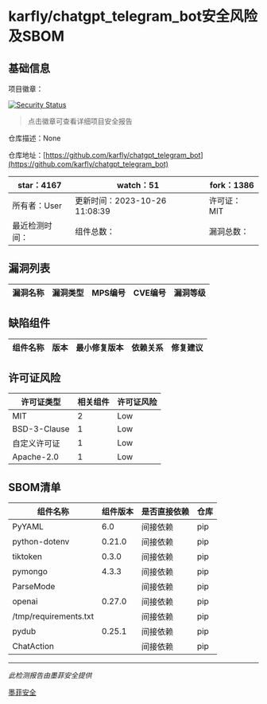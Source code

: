 # karfly/chatgpt_telegram_bot安全风险及SBOM

## 基础信息

项目徽章：

[![Security Status](https://www.murphysec.com/platform3/v31/badge/1718700192446414848.svg)](https://www.murphysec.com/console/report/1718700191880183808/1718700192446414848)

> 点击徽章可查看详细项目安全报告

仓库描述：None

仓库地址：[https://github.com/karfly/chatgpt_telegram_bot](https://github.com/karfly/chatgpt_telegram_bot)

| star：4167 | watch：51 | fork：1386 |
| ----------- | -------------- | ------------ |
| 所有者：User | 更新时间：2023-10-26 11:08:39 | 许可证：MIT |
| 最近检测时间： | 组件总数： | 漏洞总数： |




## 漏洞列表

| 漏洞名称 | 漏洞类型 | MPS编号 | CVE编号 | 漏洞等级 |
| ------- | ------ | ------- | ------ | ----- |





## 缺陷组件

| 组件名称 | 版本 | 最小修复版本 | 依赖关系 | 修复建议 |
| -------- | ---- | ------------ | -------- | -------- |





## 许可证风险

| 许可证类型 | 相关组件 | 许可证风险 |
| ---------- | -------- | ---------- |
|MIT|2|Low|
|BSD-3-Clause|1|Low|
|自定义许可证|1|Low|
|Apache-2.0|1|Low|




## SBOM清单

| 组件名称 | 组件版本 | 是否直接依赖 | 仓库 |
| -------- | -------- | ------------ | ---- |
|PyYAML|6.0|间接依赖|pip|
|python-dotenv|0.21.0|间接依赖|pip|
|tiktoken|0.3.0|间接依赖|pip|
|pymongo|4.3.3|间接依赖|pip|
|ParseMode||间接依赖|pip|
|openai|0.27.0|间接依赖|pip|
|/tmp/requirements.txt||间接依赖|pip|
|pydub|0.25.1|间接依赖|pip|
|ChatAction||间接依赖|pip|


------

*此检测报告由墨菲安全提供*

[墨菲安全](www.murphysec.com)